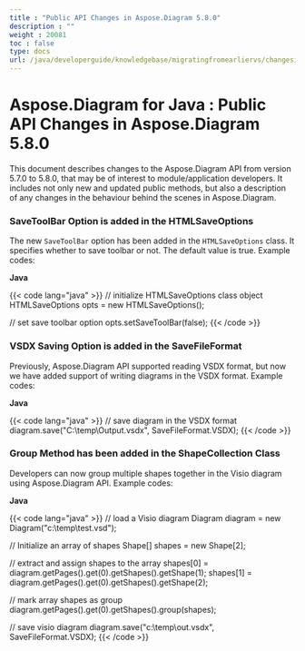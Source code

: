 ```yaml
---
title : "Public API Changes in Aspose.Diagram 5.8.0" 
description : "" 
weight : 20081 
toc : false
type: docs
url: /java/developerguide/knowledgebase/migratingfromearliervs/changesin5xx/public+api+changes+in+aspose.diagram+5.8.0/
---
```


# Aspose.Diagram for Java : Public API Changes in Aspose.Diagram 5.8.0


This document describes changes to the Aspose.Diagram API from version 5.7.0 to 5.8.0, that may be of interest to module/application developers. It includes not only new and updated public methods, but also a description of any changes in the behaviour behind the scenes in Aspose.Diagram. 

### SaveToolBar Option is added in the HTMLSaveOptions 

The new `SaveToolBar` option has been added in the `HTMLSaveOptions` class. It specifies whether to save toolbar or not. The default value is true. Example codes:

**Java**

{{< code lang="java" >}}
// initialize HTMLSaveOptions class object
HTMLSaveOptions opts = new HTMLSaveOptions();

// set save toolbar option
opts.setSaveToolBar(false);
{{< /code >}}

### VSDX Saving Option is added in the SaveFileFormat 

Previously, Aspose.Diagram API supported reading VSDX format, but now we have added support of writing diagrams in the VSDX format. Example codes:

**Java**

{{< code lang="java" >}}
// save diagram in the VSDX format
diagram.save("C:\\temp\\Output.vsdx", SaveFileFormat.VSDX);
{{< /code >}}

### Group Method has been added in the ShapeCollection Class

Developers can now group multiple shapes together in the Visio diagram using Aspose.Diagram API. Example codes:

**Java**

{{< code lang="java" >}}
// load a Visio diagram
Diagram diagram = new Diagram("c:\\temp\\test.vsd");

// Initialize an array of shapes
Shape[] shapes = new Shape[2];

// extract and assign shapes to the array
shapes[0] = diagram.getPages().get(0).getShapes().getShape(1);
shapes[1] = diagram.getPages().get(0).getShapes().getShape(2);

// mark array shapes as group
diagram.getPages().get(0).getShapes().group(shapes);

// save visio diagram
diagram.save("c:\\temp\\out.vsdx", SaveFileFormat.VSDX);
{{< /code >}}

